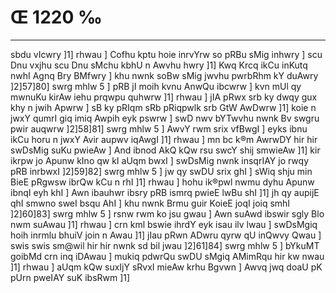 # Œ 1220 ‰
---
sbdu vIcwry ]1] rhwau ] Cofhu kptu hoie inrvYrw so pRBu sMig inhwry ]
scu Dnu vxjhu scu Dnu sMchu kbhU n Awvhu hwry ]1] Kwq Krcq ikCu
inKutq nwhI Agnq Bry BMfwry ] khu nwnk soBw sMig jwvhu pwrbRhm kY
duAwry ]2]57]80] swrg mhlw 5 ] pRB jI moih kvnu AnwQu ibcwrw ]
kvn mUl qy mwnuKu kirAw iehu prqwpu quhwrw ]1] rhwau ] jIA pRwx srb
ky dwqy gux khy n jwih Apwrw ] sB ky pRIqm sRb pRiqpwlk srb GtW
AwDwrw ]1] koie n jwxY qumrI giq imiq Awpih eyk pswrw ] swD nwv
bYTwvhu nwnk Bv swgru pwir auqwrw ]2]58]81] swrg mhlw 5 ] AwvY
rwm srix vfBwgI ] eyks ibnu ikCu horu n jwxY Avir aupwv iqAwgI ]1]
rhwau ] mn bc k®m AwrwDY hir hir swDsMig suKu pwieAw ] And ibnod
AkQ kQw rsu swcY shij smwieAw ]1] kir ikrpw jo Apunw kIno qw kI
aUqm bwxI ] swDsMig nwnk insqrIAY jo rwqy pRB inrbwxI ]2]59]82]
swrg mhlw 5 ] jw qy swDU srix ghI ] sWiq shju min BieE pRgwsw
ibrQw kCu n rhI ]1] rhwau ] hohu ik®pwl nwmu dyhu Apunw ibnqI eyh khI
] Awn ibauhwr ibsry pRB ismrq pwieE lwBu shI ]1] jh qy aupijE
qhI smwno sweI bsqu AhI ] khu nwnk Brmu guir KoieE joqI joiq smhI
]2]60]83] swrg mhlw 5 ] rsnw rwm ko jsu gwau ] Awn suAwd
ibswir sgly Blo nwm suAwau ]1] rhwau ] crn kml bswie ihrdY eyk
isau ilv lwau ] swDsMgiq hoih inrmlu bhuiV join n Awau ]1] jIau pRwn
ADwru qyrw qU inQwvy Qwau ] swis swis sm@wil hir hir nwnk sd bil jwau
]2]61]84] swrg mhlw 5 ] bYkuMT goibMd crn inq iDAwau ] mukiq
pdwrQu swDU sMgiq AMimRqu hir kw nwau ]1] rhwau ] aUqm kQw suxIjY
sRvxI mieAw krhu Bgvwn ] Awvq jwq doaU pK pUrn pweIAY suK ibsRwm
]1]
####
